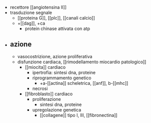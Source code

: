 - recettore [[angiotensina II]]
- trasduzione segnale
	- [[proteina G]], [[plc]], [[canali calcio]]
	- +[[dag]], +ca
		- protein chinase attivata con atp
- ## azione
	- vasocostrizione, azione proliferativa
	- disfunzione cardiaca, [[rimodellamento miocardio patologico]]
		- [[miocita]] cardiaco
			- ipertrofia: sintesi dna, proteine
			- riprogrammamento genetico
				- +a-[[actina]] scheletrica, [[anf]], b-[[mhc]]
			- necrosi
		- [[fibroblasto]] cardiaco
			- proliferazione
				- sintesi dna, proteine
			- upregolazione genetica
				- [[collagene]] tipo I, III, [[fibronectina]]